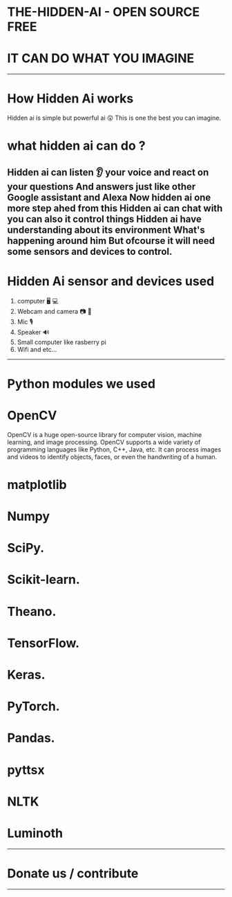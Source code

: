# THE-HIDDEN-AI - OPEN SOURCE FREE
# IT CAN DO WHAT YOU IMAGINE
--------------------------------
# How Hidden Ai works
Hidden ai is simple but powerful ai 😲
This is one the best you can imagine.

# what hidden ai can do ?
Hidden ai can listen 👂 your voice and react on your questions
And answers just like other Google assistant and Alexa
Now hidden ai one more step ahed from this
Hidden ai can chat with you can also it control things 
Hidden ai have understanding about its environment
What's happening around him 
But ofcourse it will need some sensors and devices to control.
------------------------------------
# Hidden Ai sensor and devices used
1. computer 🖥️ 💻
2. Webcam and camera 📷 📸 
3. Mic 🎙️
4. Speaker 🔊
5. Small computer like rasberry pi
6. Wifi
and etc...
------------------------------------
# Python modules we used
# OpenCV
OpenCV is a huge open-source library for computer vision,
machine learning, and image processing.
OpenCV supports a wide variety of programming languages like Python, C++, Java, etc. 
It can process images and videos to identify objects, faces, or even the handwriting of a human.
# matplotlib
# Numpy
# SciPy.
# Scikit-learn.
# Theano.
# TensorFlow.
# Keras.
# PyTorch.
# Pandas.
# pyttsx
# NLTK
# Luminoth
--------------------------------------------
# Donate us / contribute
--------------------------
